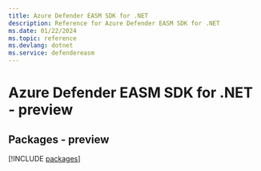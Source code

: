 ```yaml
---
title: Azure Defender EASM SDK for .NET
description: Reference for Azure Defender EASM SDK for .NET
ms.date: 01/22/2024
ms.topic: reference
ms.devlang: dotnet
ms.service: defendereasm
---
```

# Azure Defender EASM SDK for .NET - preview
## Packages - preview
[!INCLUDE [packages](defender-easm-index.md)]